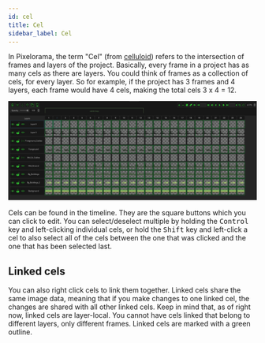 ```yaml
---
id: cel
title: Cel
sidebar_label: Cel
---
```


In Pixelorama, the term "Cel" (from [celluloid](http://en.wikipedia.org/wiki/Cel)) refers to the intersection of frames and layers of the project. Basically, every frame in a project has as many cels as there are layers. You could think of frames as a collection of cels, for every layer. So for example, if the project has 3 frames and 4 layers, each frame would have 4 cels, making the total cels 3 x 4 = 12.

![Timeline Cels](../../static/img/timeline_cels.png)

Cels can be found in the timeline. They are the square buttons which you can click to edit. You can select/deselect multiple by holding the <kbd>Control</kbd> key and left-clicking individual cels, or hold the <kbd>Shift</kbd> key and left-click a cel to also select all of the cels between the one that was clicked and the one that has been selected last.

## Linked cels
You can also right click cels to link them together. Linked cels share the same image data, meaning that if you make changes to one linked cel, the changes are shared with all other linked cels. Keep in mind that, as of right now, linked cels are layer-local. You cannot have cels linked that belong to different layers, only different frames. Linked cels are marked with a green outline.
